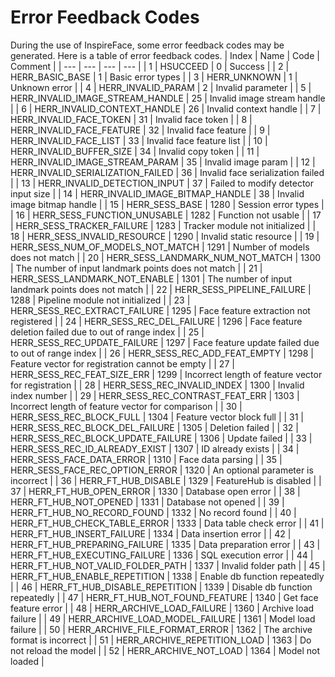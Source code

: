 # Error Feedback Codes

During the use of InspireFace, some error feedback codes may be generated. Here is a table of error feedback codes. 
 | Index | Name | Code | Comment | 
 | --- | --- | --- | --- | 
 | 1 | HSUCCEED | 0 | Success | 
 | 2 | HERR_BASIC_BASE | 1 | Basic error types | 
 | 3 | HERR_UNKNOWN | 1 | Unknown error | 
 | 4 | HERR_INVALID_PARAM | 2 | Invalid parameter | 
 | 5 | HERR_INVALID_IMAGE_STREAM_HANDLE | 25 | Invalid image stream handle | 
 | 6 | HERR_INVALID_CONTEXT_HANDLE | 26 | Invalid context handle | 
 | 7 | HERR_INVALID_FACE_TOKEN | 31 | Invalid face token | 
 | 8 | HERR_INVALID_FACE_FEATURE | 32 | Invalid face feature | 
 | 9 | HERR_INVALID_FACE_LIST | 33 | Invalid face feature list | 
 | 10 | HERR_INVALID_BUFFER_SIZE | 34 | Invalid copy token | 
 | 11 | HERR_INVALID_IMAGE_STREAM_PARAM | 35 | Invalid image param | 
 | 12 | HERR_INVALID_SERIALIZATION_FAILED | 36 | Invalid face serialization failed | 
 | 13 | HERR_INVALID_DETECTION_INPUT | 37 | Failed to modify detector input size | 
 | 14 | HERR_INVALID_IMAGE_BITMAP_HANDLE | 38 | Invalid image bitmap handle | 
 | 15 | HERR_SESS_BASE | 1280 | Session error types | 
 | 16 | HERR_SESS_FUNCTION_UNUSABLE | 1282 | Function not usable | 
 | 17 | HERR_SESS_TRACKER_FAILURE | 1283 | Tracker module not initialized | 
 | 18 | HERR_SESS_INVALID_RESOURCE | 1290 | Invalid static resource | 
 | 19 | HERR_SESS_NUM_OF_MODELS_NOT_MATCH | 1291 | Number of models does not match | 
 | 20 | HERR_SESS_LANDMARK_NUM_NOT_MATCH | 1300 | The number of input landmark points does not match | 
 | 21 | HERR_SESS_LANDMARK_NOT_ENABLE | 1301 | The number of input landmark points does not match | 
 | 22 | HERR_SESS_PIPELINE_FAILURE | 1288 | Pipeline module not initialized | 
 | 23 | HERR_SESS_REC_EXTRACT_FAILURE | 1295 | Face feature extraction not registered | 
 | 24 | HERR_SESS_REC_DEL_FAILURE | 1296 | Face feature deletion failed due to out of range index | 
 | 25 | HERR_SESS_REC_UPDATE_FAILURE | 1297 | Face feature update failed due to out of range index | 
 | 26 | HERR_SESS_REC_ADD_FEAT_EMPTY | 1298 | Feature vector for registration cannot be empty | 
 | 27 | HERR_SESS_REC_FEAT_SIZE_ERR | 1299 | Incorrect length of feature vector for registration | 
 | 28 | HERR_SESS_REC_INVALID_INDEX | 1300 | Invalid index number | 
 | 29 | HERR_SESS_REC_CONTRAST_FEAT_ERR | 1303 | Incorrect length of feature vector for comparison | 
 | 30 | HERR_SESS_REC_BLOCK_FULL | 1304 | Feature vector block full | 
 | 31 | HERR_SESS_REC_BLOCK_DEL_FAILURE | 1305 | Deletion failed | 
 | 32 | HERR_SESS_REC_BLOCK_UPDATE_FAILURE | 1306 | Update failed | 
 | 33 | HERR_SESS_REC_ID_ALREADY_EXIST | 1307 | ID already exists | 
 | 34 | HERR_SESS_FACE_DATA_ERROR | 1310 | Face data parsing | 
 | 35 | HERR_SESS_FACE_REC_OPTION_ERROR | 1320 | An optional parameter is incorrect | 
 | 36 | HERR_FT_HUB_DISABLE | 1329 | FeatureHub is disabled | 
 | 37 | HERR_FT_HUB_OPEN_ERROR | 1330 | Database open error | 
 | 38 | HERR_FT_HUB_NOT_OPENED | 1331 | Database not opened | 
 | 39 | HERR_FT_HUB_NO_RECORD_FOUND | 1332 | No record found | 
 | 40 | HERR_FT_HUB_CHECK_TABLE_ERROR | 1333 | Data table check error | 
 | 41 | HERR_FT_HUB_INSERT_FAILURE | 1334 | Data insertion error | 
 | 42 | HERR_FT_HUB_PREPARING_FAILURE | 1335 | Data preparation error | 
 | 43 | HERR_FT_HUB_EXECUTING_FAILURE | 1336 | SQL execution error | 
 | 44 | HERR_FT_HUB_NOT_VALID_FOLDER_PATH | 1337 | Invalid folder path | 
 | 45 | HERR_FT_HUB_ENABLE_REPETITION | 1338 | Enable db function repeatedly | 
 | 46 | HERR_FT_HUB_DISABLE_REPETITION | 1339 | Disable db function repeatedly | 
 | 47 | HERR_FT_HUB_NOT_FOUND_FEATURE | 1340 | Get face feature error | 
 | 48 | HERR_ARCHIVE_LOAD_FAILURE | 1360 | Archive load failure | 
 | 49 | HERR_ARCHIVE_LOAD_MODEL_FAILURE | 1361 | Model load failure | 
 | 50 | HERR_ARCHIVE_FILE_FORMAT_ERROR | 1362 | The archive format is incorrect | 
 | 51 | HERR_ARCHIVE_REPETITION_LOAD | 1363 | Do not reload the model | 
 | 52 | HERR_ARCHIVE_NOT_LOAD | 1364 | Model not loaded | 

